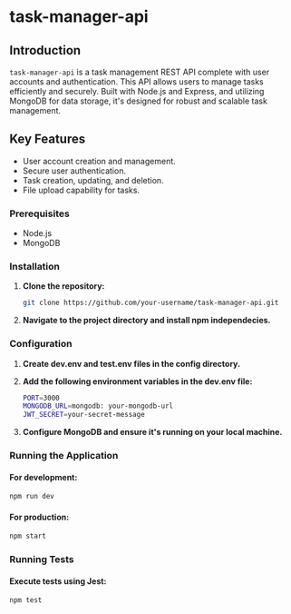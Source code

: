 # task-manager-api

## Introduction
`task-manager-api` is a task management REST API complete with user accounts and authentication. This API allows users to manage tasks efficiently and securely. Built with Node.js and Express, and utilizing MongoDB for data storage, it's designed for robust and scalable task management.

## Key Features
- User account creation and management.
- Secure user authentication.
- Task creation, updating, and deletion.
- File upload capability for tasks.

### Prerequisites
- Node.js
- MongoDB

### Installation
1. **Clone the repository:**
   ```bash
   git clone https://github.com/your-username/task-manager-api.git
   ```
2. **Navigate to the project directory and install npm independecies.**

### Configuration
1. **Create dev.env and test.env files in the config directory.**
   
2. **Add the following environment variables in the dev.env file:**
   ```bash
   PORT=3000
   MONGODB_URL=mongodb: your-mongodb-url
   JWT_SECRET=your-secret-message
   ```
3. **Configure MongoDB and ensure it's running on your local machine.**

### Running the Application

#### For development:
   ```bash
   npm run dev
   ```
#### For production:
   ```bash
   npm start
   ```

### Running Tests

#### Execute tests using Jest:
   ```bash
   npm test
   ```
